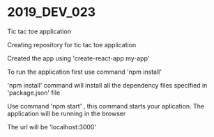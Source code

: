 # 2019_DEV_023
Tic tac toe application

Creating repository for tic tac toe application

Created the app using 'create-react-app my-app'

To run the application first use command 'npm install' 

'npm install' command will install all the dependency files specified in 'package.json' file

Use command 'npm start' , this command starts your aplication. The application will be running in the browser 

The url will be 'localhost:3000'